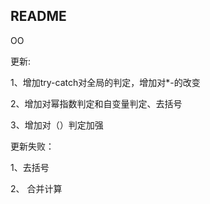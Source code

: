 ## **README**
OO 

更新:

1、增加try-catch对全局的判定，增加对*-的改变

2、增加对幂指数判定和自变量判定、去括号

3、增加对（）判定加强

更新失败：

1、去括号

2、 合并计算



